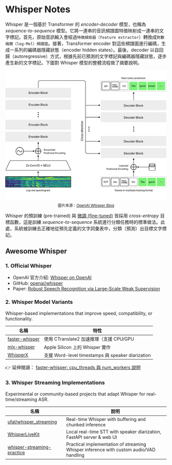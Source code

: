 # Whisper Notes

Whisper 是一個基於 Transformer 的 *encoder-decoder* 模型，也稱為 *sequence-to-sequence* 模型。它將一連串的音訊頻譜圖特徵映射成一連串的文字標記。首先，原始音訊輸入會經過`特徵擷取器（feature extractor`）轉換成`對數梅爾（log-Mel）頻譜圖`。接著，Transformer encoder 對這些頻譜圖進行編碼，生成一系列的編碼器隱藏狀態（encoder hidden states）。最後，decoder 以自回歸（autoregressive）方式，根據先前已預測的文字標記與編碼器隱藏狀態，逐步產生新的文字標記。下圖對 Whisper 模型的整體流程做了摘要說明。

<p align="center">
  <img src="./images/asr-summary-of-model-architecture-desktop.png" alt="示意圖" />
  <br>
  <sub>圖片來源：<a href="https://openai.com/index/whisper/">OpenAI Whisper Blog</a></sub>
</p>

Whisper 的預訓練 (pre-trained) 與 [微調 (fine-tuned)](https://github.com/kaka-lin/ASR-notes/tree/main/whisper/finetune) 皆採用 *cross-entropy* 目標函數，這是訓練 *sequence-to-sequence* 系統進行分類任務時的標準做法。此處，系統被訓練去正確地從預先定義的文字詞彙表中，分類（預測）出目標文字標記。

## Awesome Whisper

### 1. Official Whisper

- OpenAI 官方介紹: [Whisper on OpenAI](https://openai.com/index/whisper)
- GitHub: [openai/whisper](https://github.com/openai/whisper)
- Paper: [Robust Speech Recognition via Large-Scale Weak Supervision](https://cdn.openai.com/papers/whisper.pdf)

### 2. Whisper Model Variants

Whisper-based implementations that improve speed, compatibility, or functionality.

| 名稱 | 特性 |
| --- | ---- |
| [faster-whisper](https://github.com/SYSTRAN/faster-whisper)                 | 使用 CTranslate2 加速推理（支援 CPU/GPU |
| [mlx-whisper](https://github.com/ml-explore/mlx-examples/tree/main/whisper) | Apple Silicon 上的 Whisper 實作 |
| [WhisperX](https://github.com/m-bain/whisperX)                              | 支援 Word-level timestamps 與 speaker diarization |

👉 延伸閱讀： [faster-whisper: cpu_threads 與 num_workers 說明](./faster_whisper_thread.md)

### 3. Whisper Streaming Implementations

Experimental or community-based projects that adapt Whisper for real-time/streaming ASR.

| 名稱 | 說明 |
| --- | ---- |
| [ufal/whisper\_streaming](https://github.com/ufal/whisper_streaming)                 | Real-time Whisper with buffering and chunked inference |
| [WhisperLiveKit](https://github.com/QuentinFuxa/WhisperLiveKit)                      | Local real-time STT with speaker diarization, FastAPI server & web UI |
| [whisper-streaming-practice](https://github.com/kaka-lin/whisper-streaming-practice) | Practical implementation of streaming Whisper inference with custom audio/VAD handling |
